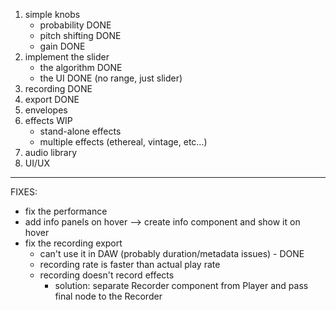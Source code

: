 1. simple knobs
    - probability DONE
    - pitch shifting DONE
    - gain DONE
2. implement the slider
    - the algorithm DONE
    - the UI DONE (no range, just slider)
3. recording DONE
4. export DONE
5. envelopes
6. effects WIP
   * stand-alone effects
   * multiple effects (ethereal, vintage, etc...)
8. audio library 
9. UI/UX

----
FIXES:
* fix the performance
* add info panels on hover --> create info component and show it on hover
* fix the recording export
    * can't use it in DAW (probably duration/metadata issues) - DONE
    * recording rate is faster than actual play rate
    * recording doesn't record effects
        * solution: separate Recorder component from Player and pass final node to the Recorder
